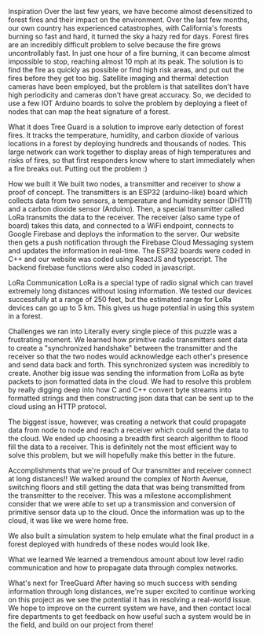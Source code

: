 Inspiration
Over the last few years, we have become almost desensitized to forest fires and their impact on the environment. Over the last few months, our own country has experienced catastrophes, with California's forests burning so fast and hard, it turned the sky a hazy red for days. Forest fires are an incredibly difficult problem to solve because the fire grows uncontrollably fast. In just one hour of a fire burning, it can become almost impossible to stop, reaching almost 10 mph at its peak. The solution is to find the fire as quickly as possible or find high risk areas, and put out the fires before they get too big. Satellite imaging and thermal detection cameras have been employed, but the problem is that satellites don't have high periodicity and cameras don't have great accuracy. So, we decided to use a few IOT Arduino boards to solve the problem by deploying a fleet of nodes that can map the heat signature of a forest.

What it does
Tree Guard is a solution to improve early detection of forest fires. It tracks the temperature, humidity, and carbon dioxide of various locations in a forest by deploying hundreds and thousands of nodes. This large network can work together to display areas of high temperatures and risks of fires, so that first responders know where to start immediately when a fire breaks out. Putting out the problem :)

How we built it
We built two nodes, a transmitter and receiver to show a proof of concept. The transmitters is an ESP32 (arduino-like) board which collects data from two sensors, a temperature and humidity sensor (DHT11) and a carbon dioxide sensor (Arduino). Then, a special transmitter called LoRa transmits the data to the receiver. The receiver (also same type of board) takes this data, and connected to a WiFi endpoint, connects to Google Firebase and deploys the information to the server. Our website then gets a push notification through the Firebase Cloud Messaging system and updates the information in real-time. The ESP32 boards were coded in C++ and our website was coded using ReactJS and typescript. The backend firebase functions were also coded in javascript.

LoRa Communication LoRa is a special type of radio signal which can travel extremely long distances without losing information. We tested our devices successfully at a range of 250 feet, but the estimated range for LoRa devices can go up to 5 km. This gives us huge potential in using this system in a forest.

Challenges we ran into
Literally every single piece of this puzzle was a frustrating moment. We learned how primitive radio transmitters sent data to create a "synchronized handshake" between the transmitter and the receiver so that the two nodes would acknowledge each other's presence and send data back and forth. This synchronized system was incredibly to create. Another big issue was sending the information from LoRa as byte packets to json formatted data in the cloud. We had to resolve this problem by really digging deep into how C and C++ convert byte streams into formatted strings and then constructing json data that can be sent up to the cloud using an HTTP protocol.

The biggest issue, however, was creating a network that could propagate data from node to node and reach a receiver which could send the data to the cloud. We ended up choosing a breadth first search algorithm to flood fill the data to a receiver. This is definitely not the most efficient way to solve this problem, but we will hopefully make this better in the future.

Accomplishments that we're proud of
Our transmitter and receiver connect at long distances!! We walked around the complex of North Avenue, switching floors and still getting the data that was being transmitted from the transmitter to the receiver. This was a milestone accomplishment consider that we were able to set up a transmission and conversion of primitive sensor data up to the cloud. Once the information was up to the cloud, it was like we were home free.

We also built a simulation system to help emulate what the final product in a forest deployed with hundreds of these nodes would look like.

What we learned
We learned a tremendous amount about low level radio communication and how to propagate data through complex networks.

What's next for TreeGuard
After having so much success with sending information through long distances, we're super excited to continue working on this project as we see the potential it has in resolving a real-world issue. We hope to improve on the current system we have, and then contact local fire departments to get feedback on how useful such a system would be in the field, and build on our project from there!
